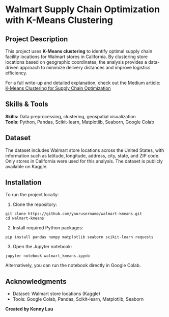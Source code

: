 # Walmart Supply Chain Optimization with K-Means Clustering

## Project Description
This project uses **K-Means clustering** to identify optimal supply chain facility locations for Walmart stores in California. By clustering store locations based on geographic coordinates, the analysis provides a data-driven approach to minimize delivery distances and improve logistics efficiency.  

For a full write-up and detailed explanation, check out the Medium article: [K-Means Clustering for Supply Chain Optimization](https://medium.com/@kennyluu130/k-means-clustering-for-supply-chain-optimization-a-walmart-case-study-947c0eb6913c)

## Skills & Tools
**Skills:** Data preprocessing, clustering, geospatial visualization  
**Tools:** Python, Pandas, Scikit-learn, Matplotlib, Seaborn, Google Colab

## Dataset
The dataset includes Walmart store locations across the United States, with information such as latitude, longitude, address, city, state, and ZIP code. Only stores in California were used for this analysis. The dataset is publicly available on Kaggle.  

## Installation
To run the project locally:
1. Clone the repository:
```
git clone https://github.com/yourusername/walmart-kmeans.git
cd walmart-kmeans
```
2. Install required Python packages:
```
pip install pandas numpy matplotlib seaborn scikit-learn requests
```
3. Open the Jupyter notebook:
```
jupyter notebook walmart_kmeans.ipynb
```

Alternatively, you can run the notebook directly in Google Colab.

## Acknowledgments
- Dataset: Walmart store locations (Kaggle)  
- Tools: Google Colab, Pandas, Scikit-learn, Matplotlib, Seaborn  

**Created by Kenny Luu**
